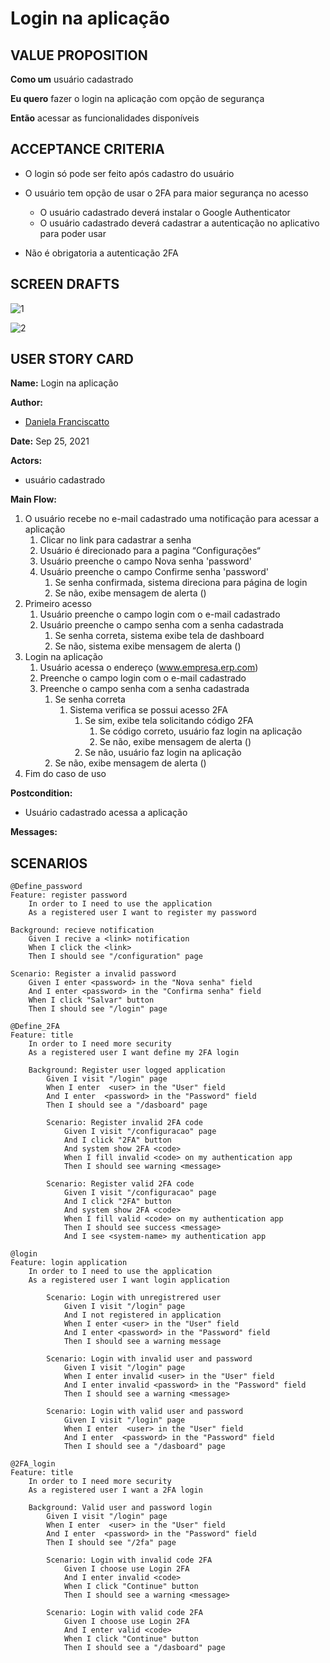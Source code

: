# Login na aplicação

## VALUE PROPOSITION

 **Como um** usuário cadastrado

 **Eu quero** fazer o login na aplicação com opção de segurança

 **Então** acessar as funcionalidades disponíveis

## ACCEPTANCE CRITERIA

- O login só pode ser feito após cadastro do usuário

- O usuário tem opção de usar o 2FA para maior segurança no acesso
    - O usuário cadastrado deverá instalar o Google Authenticator
    - O usuário cadastrado deverá cadastrar a autenticação no aplicativo para poder usar

- Não é obrigatoria a autenticação 2FA

## SCREEN DRAFTS

![1](/img/must-ERP/login.png)

![2](/img/must-ERP/login2.png)

## USER STORY CARD

**Name:** Login na aplicação

**Author:** 

- [Daniela Franciscatto](https://github.com/danielaanjos) 

**Date:** Sep 25, 2021

**Actors:**  

- usuário cadastrado

**Main Flow:**

1. O usuário recebe no e-mail cadastrado uma notificação para acessar a aplicação
    1. Clicar no link para cadastrar a senha
    2. Usuário é direcionado para a pagina “Configurações“
    3. Usuário preenche o campo Nova senha 'password'
    4. Usuário preenche o campo Confirme senha 'password'
        1. Se senha confirmada, sistema direciona para página de login
        2. Se não, exibe mensagem de alerta ()
2. Primeiro acesso
    1. Usuário preenche o campo login com o e-mail cadastrado
    2. Usuário preenche o campo senha com a senha cadastrada
        1. Se senha correta, sistema exibe tela de dashboard
        2. Se não, sistema exibe mensagem de alerta ()
3. Login na aplicação
    1. Usuário acessa o endereço (www.empresa.erp.com)
    2. Preenche o campo login com o e-mail cadastrado
    3. Preenche o campo senha com a senha cadastrada
        1. Se senha correta
            1. Sistema verifica se possui acesso 2FA
                1. Se sim, exibe tela solicitando código 2FA
                    1. Se código correto, usuário faz login na aplicação
                    2. Se não, exibe mensagem de alerta ()
                2. Se não, usuário faz login na aplicação
        2. Se não, exibe mensagem de alerta ()
4. Fim do caso de uso

**Postcondition:**

- Usuário cadastrado acessa a aplicação

**Messages:**

## SCENARIOS

```gherkin
@Define_password
Feature: register password
    In order to I need to use the application
    As a registered user I want to register my password

Background: recieve notification
    Given I recive a <link> notification
    When I click the <link>
    Then I should see "/configuration" page

Scenario: Register a invalid password
    Given I enter <password> in the "Nova senha" field
    And I enter <password> in the "Confirma senha" field
    When I click "Salvar" button
    Then I should see "/login" page

@Define_2FA
Feature: title
    In order to I need more security
    As a registered user I want define my 2FA login

    Background: Register user logged application
        Given I visit "/login" page
        When I enter  <user> in the "User" field
        And I enter  <password> in the "Password" field
        Then I should see a "/dasboard" page

        Scenario: Register invalid 2FA code
            Given I visit "/configuracao" page
            And I click "2FA" button
            And system show 2FA <code>
            When I fill invalid <code> on my authentication app
            Then I should see warning <message>

        Scenario: Register valid 2FA code
            Given I visit "/configuracao" page
            And I click "2FA" button
            And system show 2FA <code>
            When I fill valid <code> on my authentication app
            Then I should see success <message>
            And I see <system-name> my authentication app  
            
@login
Feature: login application
    In order to I need to use the application
    As a registered user I want login application

        Scenario: Login with unregistrered user
            Given I visit "/login" page
            And I not registered in application
            When I enter <user> in the "User" field
            And I enter <password> in the "Password" field
            Then I should see a warning message

        Scenario: Login with invalid user and password
            Given I visit "/login" page
            When I enter invalid <user> in the "User" field
            And I enter invalid <password> in the "Password" field
            Then I should see a warning <message>

        Scenario: Login with valid user and password
            Given I visit "/login" page
            When I enter  <user> in the "User" field
            And I enter  <password> in the "Password" field
            Then I should see a "/dasboard" page

@2FA_login
Feature: title
    In order to I need more security
    As a registered user I want a 2FA login

    Background: Valid user and password login
        Given I visit "/login" page
        When I enter  <user> in the "User" field
        And I enter  <password> in the "Password" field
        Then I should see "/2fa" page

        Scenario: Login with invalid code 2FA
            Given I choose use Login 2FA
            And I enter invalid <code>
            When I click "Continue" button
            Then I should see a warning <message>

        Scenario: Login with valid code 2FA
            Given I choose use Login 2FA
            And I enter valid <code>
            When I click "Continue" button
            Then I should see a "/dasboard" page 
```